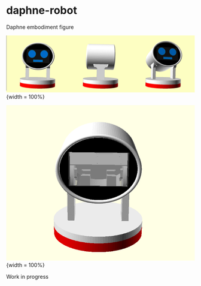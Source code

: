 # daphne-robot
Daphne embodiment figure

![](daphne_robot.jpg) {width = 100%}

![](daphne_robot.gif) {width = 100%}

Work in progress